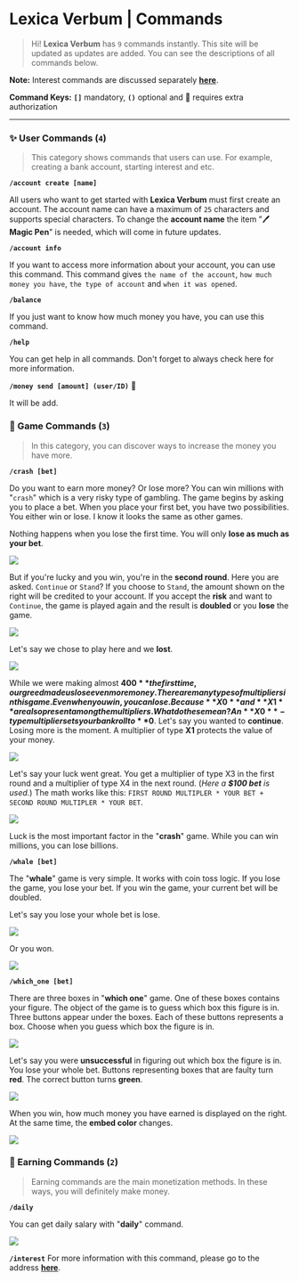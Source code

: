 # Lexica Verbum | Commands
> Hi! **Lexica Verbum** has `9` commands instantly. This site will be updated as updates are added. You can see the descriptions of all commands below. 

**Note:** Interest commands are discussed separately **[here](https://github.com/sudis/lexicaverbum/blob/main/interest.md)**.

**Command Keys:** **`[]`** mandatory, **`()`** optional and 👑 requires extra authorization

---

### ✨ User Commands (`4`)
> This category shows commands that users can use. For example, creating a bank account, starting interest and etc.

 **`/account create [name]`**
 
All users who want to get started with **Lexica Verbum** must first create an account. The account name can have a maximum of `25` characters and supports special characters. To change the **account name** the item "🖊️ **Magic Pen**" is needed, which will come in future updates.

**`/account info`**

If you want to access more information about your account, you can use this command. This command gives `the name of the account`, `how much money you have`, `the type of account` and `when it was opened`. 

**`/balance`**

If you just want to know how much money you have, you can use this command.

**`/help`**

You can get help in all commands. Don't forget to always check here for more information.

**`/money send [amount] (user/ID)`** 👑

It will be add.

### 🎄 Game Commands (`3`)
> In this category, you can discover ways to increase the money you have more.

**`/crash [bet]`**

Do you want to earn more money? Or lose more? You can win millions with "`crash`" which is a very risky type of gambling. The game begins by asking you to place a bet. When you place your first bet, you have two possibilities. You either win or lose. I know it looks the same as other games. 

Nothing happens when you lose the first time. You will only **lose as much as your bet**.

![](https://sudis.is-pretty.sexy/8QnsSdW.png)

But if you're lucky and you win, you're in the **second round**. Here you are asked. `Continue` or `Stand`? If you choose to `Stand`, the amount shown on the right will be credited to your account. If you accept the **risk** and want to `Continue`, the game is played again and the result is **doubled** or you **lose** the game.

![](https://sudis.is-pretty.sexy/4EwBDTG.png)

Let's say we chose to play here and we **lost**.

![](https://sudis.is-pretty.sexy/kDb7zJp.png)

While we were making almost **$400** the first time, our greed made us lose even more money. There are many types of multipliers in this game. Even when you win, you can lose. Because **X0** and **X1** are also present among the multipliers. What do these mean? An **X0**-type multiplier sets your bankroll to **$0**. Let's say you wanted to **continue**. Losing more is the moment. A multiplier of type **X1** protects the value of your money.

![](https://sudis.is-pretty.sexy/A6ekt43.png)

Let's say your luck went great. You get a multiplier of type X3 in the first round and a multiplier of type X4 in the next round. (*Here a **$100 bet** is used.*) The math works like this: `FIRST ROUND MULTIPLER * YOUR BET + SECOND ROUND MULTIPLER * YOUR BET`.

![](https://sudis.is-pretty.sexy/3UXDxv4.png)

Luck is the most important factor in the "**crash**" game. While you can win millions, you can lose billions.

**`/whale [bet]`**

The "**whale**" game is very simple. It works with coin toss logic. If you lose the game, you lose your bet. If you win the game, your current bet will be doubled.

Let's say you lose your whole bet is lose.

![](https://sudis.is-pretty.sexy/8vyzaFb.png)

Or you won.

![](https://sudis.is-pretty.sexy/8aNPxav.png)

**`/which_one [bet]`**

There are three boxes in "**which one**" game.  One of these boxes contains your figure. The object of the game is to guess which box this figure is in. Three buttons appear under the boxes. Each of these buttons represents a box. Choose when you guess which box the figure is in.

![](https://sudis.is-pretty.sexy/7Cq5nYu.png)

Let's say you were **unsuccessful** in figuring out which box the figure is in. You lose your whole bet. Buttons representing boxes that are faulty turn **red**. The correct button turns **green**.

![](https://sudis.is-pretty.sexy/6YbiNca.png)

When you win, how much money you have earned is displayed on the right. At the same time, the **embed color** changes.

![](https://sudis.is-pretty.sexy/94eNx7P.png)

### 🌸 Earning Commands (`2`)
> Earning commands are the main monetization methods. In these ways, you will definitely make money.

**`/daily`**

You can get daily salary with "**daily**" command.

![](https://sudis.is-pretty.sexy/34YkrWH.png)

**`/interest`**
For more information with this command, please go to the address **[here](https://github.com/sudis/lexicaverbum/blob/main/interest.md)**.
